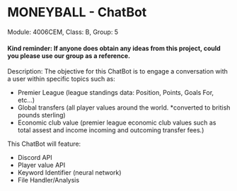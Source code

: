 # MONEYBALL - ChatBot

Module: 4006CEM,
Class: B,
Group: 5

#### Kind reminder: If anyone does obtain any ideas from this project, could you please use our group as a reference.

Description: The objective for this ChatBot is to engage a conversation with a user within specific topics such as: 
* Premier League (league standings data: Position, Points, Goals For, etc...) 
* Global transfers (all player values around the world. *converted to british pounds sterling)
* Economic club value (premier league economic club values such as total assest and income incoming and outcoming transfer fees.)

This ChatBot will feature:
* Discord API
* Player value API
* Keyword Identifier (neural network)
* File Handler/Analysis
